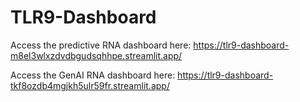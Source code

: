 # TLR9-Dashboard

Access the predictive RNA dashboard here: https://tlr9-dashboard-m8el3wlxzdvdbgudsqhhpe.streamlit.app/

Access the GenAI RNA dashboard here: https://tlr9-dashboard-tkf8ozdb4mgjkh5ulr59fr.streamlit.app/

